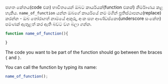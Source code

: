 පහත කේතය(code එක) භාවිතයෙන් ඔබට කාර්යයක්(function එකක්) නිර්මාණය කළ හැකිය. ` name_of_function ` යන්න ඔබගේ කාර්යයේ නම මගින් ප්‍රතිස්ථාපනය(replace) කරන්න - ඔබ තෝරාගත් නාමයේ අකුරු, අංක සහ ආණ්ඩස්කො(underscore සංකේත) පමණක් ඇතුළත් කර ඇති බවට වග බලා ගන්න.

```javascript
function name_of_function(){

}
```

The code you want to be part of the function should go between the braces `{` and `}`.

You can call the function by typing its name:

```javascript
name_of_function();
```